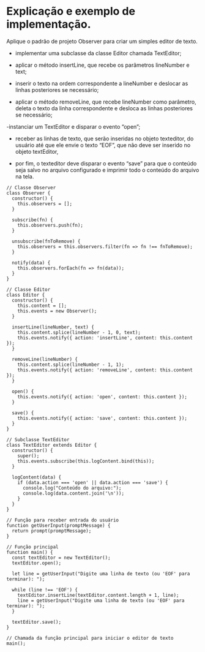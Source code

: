 # Explicação e exemplo de implementação.
Aplique o padrão de projeto Observer para criar um simples editor de texto. 

- implementar uma subclasse da classe Editor chamada TextEditor;

- aplicar o método insertLine, que recebe os parâmetros lineNumber e text;

- inserir o texto na ordem correspondente a lineNumber e deslocar as linhas posteriores se necessário;
  
- aplicar o método removeLine, que recebe lineNumber como parâmetro, deleta o texto da linha correspondente e desloca as linhas posteriores se necessário;

-instanciar um TextEditor e disparar o evento “open”;

- receber as linhas de texto, que serão inseridas no objeto texteditor, do usuário até que ele envie o texto “EOF”, que não deve ser inserido no objeto textEditor,

- por fim, o texteditor deve disparar o evento “save” para que o conteúdo seja salvo no arquivo configurado e imprimir todo o conteúdo do arquivo na tela.


```tsx
// Classe Observer
class Observer {
  constructor() {
    this.observers = [];
  }

  subscribe(fn) {
    this.observers.push(fn);
  }

  unsubscribe(fnToRemove) {
    this.observers = this.observers.filter(fn => fn !== fnToRemove);
  }

  notify(data) {
    this.observers.forEach(fn => fn(data));
  }
}

// Classe Editor
class Editor {
  constructor() {
    this.content = [];
    this.events = new Observer();
  }

  insertLine(lineNumber, text) {
    this.content.splice(lineNumber - 1, 0, text);
    this.events.notify({ action: 'insertLine', content: this.content });
  }

  removeLine(lineNumber) {
    this.content.splice(lineNumber - 1, 1);
    this.events.notify({ action: 'removeLine', content: this.content });
  }

  open() {
    this.events.notify({ action: 'open', content: this.content });
  }

  save() {
    this.events.notify({ action: 'save', content: this.content });
  }
}

// Subclasse TextEditor
class TextEditor extends Editor {
  constructor() {
    super();
    this.events.subscribe(this.logContent.bind(this));
  }

  logContent(data) {
    if (data.action === 'open' || data.action === 'save') {
      console.log("Conteúdo do arquivo:");
      console.log(data.content.join('\n'));
    }
  }
}

// Função para receber entrada do usuário
function getUserInput(promptMessage) {
  return prompt(promptMessage);
}

// Função principal
function main() {
  const textEditor = new TextEditor();
  textEditor.open();

  let line = getUserInput("Digite uma linha de texto (ou 'EOF' para terminar): ");

  while (line !== 'EOF') {
    textEditor.insertLine(textEditor.content.length + 1, line);
    line = getUserInput("Digite uma linha de texto (ou 'EOF' para terminar): ");
  }

  textEditor.save();
}

// Chamada da função principal para iniciar o editor de texto
main();
```
